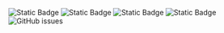 ![Static Badge](https://img.shields.io/badge/blacklists-61-000000) ![Static Badge](https://img.shields.io/badge/blacklisted-2983393-cc0000) ![Static Badge](https://img.shields.io/badge/whitelisted-2251-00CC00) ![Static Badge](https://img.shields.io/badge/streaming_blacklist-28107-000000) ![GitHub issues](https://img.shields.io/github/issues/fabriziosalmi/blacklists)
